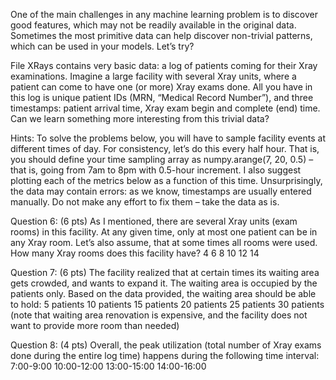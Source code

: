 One of the main challenges in any machine learning problem is to discover good features, which may not be readily available in the original data. Sometimes the most primitive data can help discover non-trivial patterns, which can be used in your models. Let’s try?

File XRays contains very basic data: a log of patients coming for their Xray examinations. Imagine a large facility with several Xray units, where a patient can come to have one (or more) Xray exams done. All you have in this log is unique patient IDs (MRN, “Medical Record Number”), and three timestamps: patient arrival time, Xray exam begin and complete (end) time. Can we learn something more interesting from this trivial data?

Hints:
To solve the problems below, you will have to sample facility events at different times of day. For consistency, let’s do this every half hour. That is, you should define your time sampling array as numpy.arange(7, 20, 0.5) – that is, going from 7am to 8pm with 0.5-hour increment. I also suggest plotting each of the metrics below as a function of this time.
Unsurprisingly, the data may contain errors: as we know, timestamps are usually entered manually. Do not make any effort to fix them – take the data as is.

Question 6: (6 pts)
As I mentioned, there are several Xray units (exam rooms) in this facility. At any given time, only at most one patient can be in any Xray room. Let’s also assume, that at some times all rooms were used. How many Xray rooms does this facility have?
4
6
8
10
12
14

Question 7: (6 pts)
The facility realized that at certain times its waiting area gets crowded, and wants to expand it. The waiting area is occupied by the patients only. Based on the data provided, the waiting area should be able to hold:
5 patients
10 patients
15 patients
20 patients
25 patients
30 patients
(note that waiting area renovation is expensive, and the facility does not want to provide more room than needed)

Question 8: (4 pts)
Overall, the peak utilization (total number of Xray exams done during the entire log time) happens during the following time interval:
7:00-9:00
10:00-12:00
13:00-15:00
14:00-16:00
